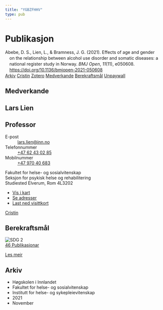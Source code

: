 ```yaml
---
title: "YGBZFHHV"
type: pub
---
```

<h1>Publikasjon</h1>
<article id="csl-bib-container-YGBZFHHV" class="csl-bib-container">
  <div class="csl-bib-body" style="line-height: 1.35; padding-left: 1em; text-indent:-1em;">
  <div class="csl-entry">Abebe, D. S., Lien, L., &amp; Bramness, J. G. (2021). Effects of age and gender on the relationship between alcohol use disorder and somatic diseases: a national register study in Norway. <i>BMJ Open</i>, <i>11</i>(11), e050608. <a href="https://doi.org/10.1136/bmjopen-2021-050608">https://doi.org/10.1136/bmjopen-2021-050608</a></div>
</div>
  <div class="csl-bib-buttons">
    <a href="#taxonomy-article-YGBZFHHV" class="csl-bib-button">Arkiv</a>
    <a href alt="Cristin URL" class="csl-bib-button">Cristin</a>
    <a href alt="Zotero URL" class="csl-bib-button">Zotero</a>
    <a href="#contributors-article-YGBZFHHV" class="csl-bib-button">Medverkande</a>
    <a href="#sdg-article-YGBZFHHV" class="csl-bib-button">Berekraftsmål</a>
    <a href="https://bmjopen.bmj.com/content/bmjopen/11/11/e050608.full.pdf" class="csl-bib-button">Unpaywall</a>
  </div>
  <div id="csl-bib-meta-container-YGBZFHHV"></div>
</article>
<div id="csl-bib-meta-YGBZFHHV" class="csl-bib-meta">
  <article id="contributors-article-YGBZFHHV" class="contributors-article">
    <h1>Medverkande</h1>
    <div class="personas">
<div class="vrtx-hinn-person-card">
<div class="photo">
<i class="lar la-user-circle missing-person"></i>
</div>
<div class="info">
<hgroup><h1>Lars Lien</h1>
<h2>Professor</h2>
</hgroup><dl>
<dt>E-post</dt>
<dd>
<a href="mailto:lars.lien@inn.no">lars.lien@inn.no</a>
</dd>
<dt>Telefonnummer</dt>
<dd><a href="tel:+4762430285">
+47 62 43 02 85
</a></dd>
<dt>Mobilnummer</dt>
<dd><a href="tel:+4797040683">
+47 970 40 683
</a></dd>
</dl>
<p>
Fakultet for helse- og sosialvitenskap<br>
Seksjon for psykisk helse og rehabilitering<br>
Studiested Elverum,
Rom 4L3202
</p>
<ul class="vrtx-hinn-links">
<li><a href="https://www.google.com/maps?q=60.88177,11.53669">Vis i kart</a></li>
<li><a href="https://www.inn.no/finn-en-ansatt/lars-lien.html#vrtx-hinn-addresses">Se adresser</a></li>
<li><a href="https://www.inn.no/finn-en-ansatt/lars-lien.html?vrtx=vcf">Last ned visittkort</a></li>
</ul>
</div>
</div>
<a href="https://app.cristin.no/persons/show.jsf?id=14287" alt="Cristin URL" class="personas-cristin">Cristin</a>
</div>
  </article>
  <article id="sdg-article-YGBZFHHV" class="sdg-article">
    <h1>Berekraftsmål</h1>
    <div class="sdg-container"><div id="sdg2" class="sdg">
<img src="{{< params subfolder >}}images/sdg/sdg02_no.png" class="image" alt="SDG 2">
<div class="sdg-overlay">
<a href="{{< params subfolder >}}no/archive/?sdg=2#archive" class="sdg-publication-count"><span>46</span> Publikasjonar</a>
<p><a href="https://www.fn.no/om-fn/fns-baerekraftsmaal/utrydde-sult?lang=nno-NO" class="sdg-read-more">Les meir</a></p>
</div>
</div></div>
  </article>
  <article id="taxonomy-article-YGBZFHHV" class="taxonomy-article">
    <h1>Arkiv</h1>
    <ul>
      <li>Høgskolen i Innlandet</li>
      <li>Fakultet for helse- og sosialvitenskap</li>
      <li>Institutt for helse- og sykepleievitenskap</li>
      <li>2021</li>
      <li>November</li>
    </ul>
  </article>
</div>
